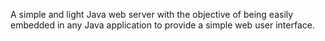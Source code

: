 A simple and light Java web server with the objective of being easily embedded in any Java application to provide a simple web user interface.